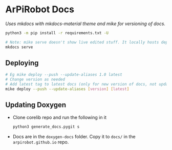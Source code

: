 # ArPiRobot Docs

*Uses mkdocs with mkdocs-material theme and mike for versioning of docs.*

```sh
python3 -m pip install -r requirements.txt -U

# Note: mike serve doesn't show live edited stuff. It locally hosts deployed stuff.
mkdocs serve
```

## Deploying

```sh
# Eg mike deploy --push --update-aliases 1.0 latest
# Change version as needed
# Add latest tag to latest docs (only for new version of docs, not updating existing version's docs)
mike deploy --push --update-aliases [version] [latest]
```

## Updating Doxygen

- Clone corelib repo and run the following in it
    ```sh
    python3 generate_docs.pygit s
    ```
- Docs are in the `doxygen-docs` folder. Copy it to `docs/` in the `arpirobot.github.io` repo.
